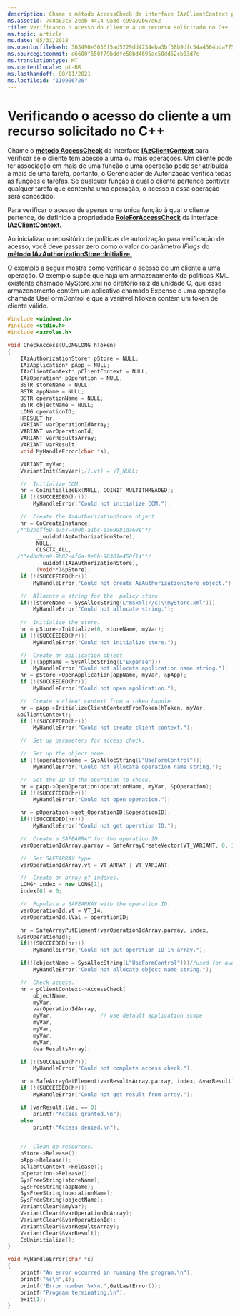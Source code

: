 ```yaml
---
description: Chame o método AccessCheck da interface IAzClientContext para verificar se o cliente tem acesso a uma ou mais operações.
ms.assetid: 7c8a63c5-2eab-4414-9a3d-c99a92b67a62
title: Verificando o acesso do cliente a um recurso solicitado no C++
ms.topic: article
ms.date: 05/31/2018
ms.openlocfilehash: 363490e3636f5ad5229dd4234eba3bf38b9dfc54a4564bda775b143a249fe640
ms.sourcegitcommit: e6600f550f79bddfe58bd4696ac50dd52cb03d7e
ms.translationtype: MT
ms.contentlocale: pt-BR
ms.lasthandoff: 08/11/2021
ms.locfileid: "119906726"
---
```

# <a name="verifying-client-access-to-a-requested-resource-in-c"></a>Verificando o acesso do cliente a um recurso solicitado no C++

Chame o [**método AccessCheck**](/windows/desktop/api/Azroles/nf-azroles-iazclientcontext-accesscheck) da interface [**IAzClientContext**](/windows/desktop/api/Azroles/nn-azroles-iazclientcontext) para verificar se o cliente tem acesso a uma ou mais operações. Um cliente pode ter associação em mais de uma função e uma operação pode ser atribuída a mais de uma tarefa, portanto, o Gerenciador de Autorização verifica todas as funções e tarefas. Se qualquer função à qual o cliente pertence contiver qualquer tarefa que contenha uma operação, o acesso a essa operação será concedido.

Para verificar o acesso de apenas uma única função à qual o cliente pertence, de definido a propriedade [**RoleForAccessCheck**](/windows/desktop/api/Azroles/nf-azroles-iazclientcontext-get_roleforaccesscheck) da interface [**IAzClientContext.**](/windows/desktop/api/Azroles/nn-azroles-iazclientcontext)

Ao inicializar o repositório de políticas de autorização para verificação de acesso, você deve passar zero como o valor do parâmetro *lFlags* do [**método IAzAuthorizationStore::Initialize.**](/windows/desktop/api/Azroles/nf-azroles-iazauthorizationstore-initialize)

O exemplo a seguir mostra como verificar o acesso de um cliente a uma operação. O exemplo supõe que haja um armazenamento de políticas XML existente chamado MyStore.xml no diretório raiz da unidade C, que esse armazenamento contém um aplicativo chamado Expense e uma operação chamada UseFormControl e que a variável hToken contém um token de cliente válido.


```C++
#include <windows.h>
#include <stdio.h>
#include <azroles.h>

void CheckAccess(ULONGLONG hToken)
{
    IAzAuthorizationStore* pStore = NULL;
    IAzApplication* pApp = NULL;
    IAzClientContext* pClientContext = NULL;
    IAzOperation* pOperation = NULL;
    BSTR storeName = NULL;
    BSTR appName = NULL;
    BSTR operationName = NULL;
    BSTR objectName = NULL;
    LONG operationID;
    HRESULT hr;
    VARIANT varOperationIdArray;
    VARIANT varOperationId;
    VARIANT varResultsArray;
    VARIANT varResult;
    void MyHandleError(char *s);

    VARIANT myVar;
    VariantInit(&myVar);//.vt) = VT_NULL;

    //  Initialize COM.
    hr = CoInitializeEx(NULL, COINIT_MULTITHREADED);
    if (!(SUCCEEDED(hr)))
        MyHandleError("Could not initialize COM.");

    //  Create the AzAuthorizationStore object.
    hr = CoCreateInstance(
   /*"b2bcff59-a757-4b0b-a1bc-ea69981da69e"*/
         __uuidof(AzAuthorizationStore),
         NULL,
         CLSCTX_ALL,
   /*"edbd9ca9-9b82-4f6a-9e8b-98301e450f14"*/
         __uuidof(IAzAuthorizationStore),
         (void**)&pStore);
    if (!(SUCCEEDED(hr)))
        MyHandleError("Could not create AzAuthorizationStore object.");

    //  Allocate a string for the  policy store.
    if(!(storeName = SysAllocString(L"msxml://c:\\myStore.xml")))
        MyHandleError("Could not allocate string.");
    
    //  Initialize the store.
    hr = pStore->Initialize(0, storeName, myVar);
    if (!(SUCCEEDED(hr)))
        MyHandleError("Could not initialize store.");

    //  Create an application object.
    if (!(appName = SysAllocString(L"Expense")))
        MyHandleError("Could not allocate application name string.");
    hr = pStore->OpenApplication(appName, myVar, &pApp);
    if (!(SUCCEEDED(hr)))
        MyHandleError("Could not open application.");

    //  Create a client context from a token handle.
    hr = pApp->InitializeClientContextFromToken(hToken, myVar,
   &pClientContext);
    if (!(SUCCEEDED(hr)))
        MyHandleError("Could not create client context.");

    //  Set up parameters for access check.

    //  Set up the object name.
    if (!(operationName = SysAllocString(L"UseFormControl")))
        MyHandleError("Could not allocate operation name string.");

    //  Get the ID of the operation to check.
    hr = pApp->OpenOperation(operationName, myVar, &pOperation);
    if (!(SUCCEEDED(hr)))
        MyHandleError("Could not open operation.");

    hr = pOperation->get_OperationID(&operationID);
    if(!(SUCCEEDED(hr)))
        MyHandleError("Could not get operation ID.");

    //  Create a SAFEARRAY for the operation ID.
    varOperationIdArray.parray = SafeArrayCreateVector(VT_VARIANT, 0, 1);

    //  Set SAFEARRAY type.
    varOperationIdArray.vt = VT_ARRAY | VT_VARIANT;

    //  Create an array of indexes.
    LONG* index = new LONG[1];
    index[0] = 0;

    //  Populate a SAFEARRAY with the operation ID.
    varOperationId.vt = VT_I4;
    varOperationId.lVal = operationID;

    hr = SafeArrayPutElement(varOperationIdArray.parray, index,
   &varOperationId);
    if(!(SUCCEEDED(hr)))
        MyHandleError("Could not put operation ID in array.");

    if(!(objectName = SysAllocString(L"UseFormControl")))//used for audit
        MyHandleError("Could not allocate object name string.");

    //  Check access.
    hr = pClientContext->AccessCheck(
        objectName,
        myVar,
        varOperationIdArray,
        myVar,               // use default application scope
        myVar,
        myVar,
        myVar,
        myVar,
        &varResultsArray);

    if (!(SUCCEEDED(hr)))
        MyHandleError("Could not complete access check.");

    hr = SafeArrayGetElement(varResultsArray.parray, index, &varResult);
    if (!(SUCCEEDED(hr)))
        MyHandleError("Could not get result from array.");

    if (varResult.lVal == 0)
        printf("Access granted.\n");
    else
        printf("Access denied.\n");
    

    //  Clean up resources.
    pStore->Release();
    pApp->Release();
    pClientContext->Release();
    pOperation->Release();
    SysFreeString(storeName);
    SysFreeString(appName);
    SysFreeString(operationName);
    SysFreeString(objectName);
    VariantClear(&myVar);
    VariantClear(&varOperationIdArray);
    VariantClear(&varOperationId);
    VariantClear(&varResultsArray);
    VariantClear(&varResult); 
    CoUninitialize();
}

void MyHandleError(char *s)
{
    printf("An error occurred in running the program.\n");
    printf("%s\n",s);
    printf("Error number %x\n.",GetLastError());
    printf("Program terminating.\n");
    exit(1);
}
```



 

 




